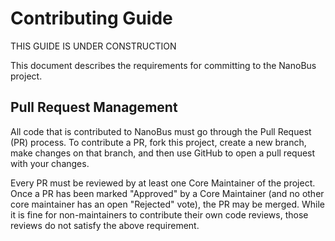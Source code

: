 # Contributing Guide

THIS GUIDE IS UNDER CONSTRUCTION

This document describes the requirements for committing to the NanoBus project.

## Pull Request Management

All code that is contributed to NanoBus must go through the Pull Request (PR) process. To contribute a PR, fork this project, create a new branch, make changes on that branch, and then use GitHub to open a pull request with your changes.

Every PR must be reviewed by at least one Core Maintainer of the project. Once a PR has been marked "Approved" by a Core Maintainer (and no other core maintainer has an open "Rejected" vote), the PR may be merged. While it is fine for non-maintainers to contribute their own code reviews, those reviews do not satisfy the above requirement.
